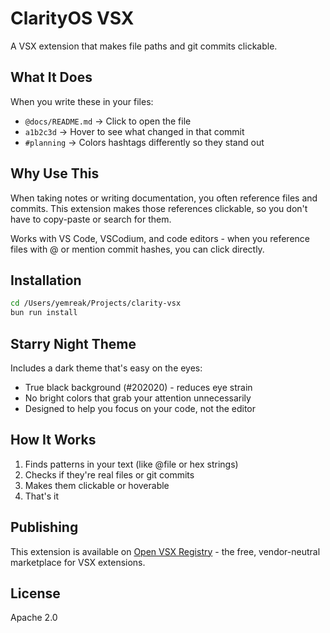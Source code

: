 # ClarityOS VSX

A VSX extension that makes file paths and git commits clickable.

## What It Does

When you write these in your files:
- `@docs/README.md` → Click to open the file
- `a1b2c3d` → Hover to see what changed in that commit
- `#planning` → Colors hashtags differently so they stand out

## Why Use This

When taking notes or writing documentation, you often reference files and commits. This extension makes those references clickable, so you don't have to copy-paste or search for them.

Works with VS Code, VSCodium, and code editors - when you reference files with @ or mention commit hashes, you can click directly.

## Installation

```bash
cd /Users/yemreak/Projects/clarity-vsx
bun run install
```

## Starry Night Theme

Includes a dark theme that's easy on the eyes:
- True black background (#202020) - reduces eye strain
- No bright colors that grab your attention unnecessarily
- Designed to help you focus on your code, not the editor

## How It Works

1. Finds patterns in your text (like @file or hex strings)
2. Checks if they're real files or git commits
3. Makes them clickable or hoverable
4. That's it

## Publishing

This extension is available on [Open VSX Registry](https://open-vsx.org) - the free, vendor-neutral marketplace for VSX extensions.

## License

Apache 2.0